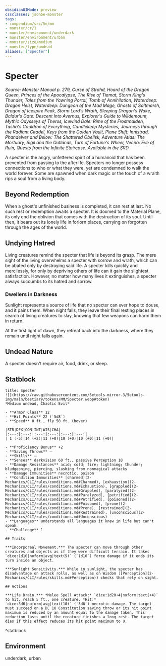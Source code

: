 ```yaml
---
obsidianUIMode: preview
cssclasses: json5e-monster
tags:
- compendium/src/5e/mm
- monster/cr/1
- monster/environment/underdark
- monster/environment/urban
- monster/size/medium
- monster/type/undead
aliases: ["Specter"]
---
```

# Specter
*Source: Monster Manual p. 279, Curse of Strahd, Hoard of the Dragon Queen, Princes of the Apocalypse, The Rise of Tiamat, Storm King's Thunder, Tales from the Yawning Portal, Tomb of Annihilation, Waterdeep: Dragon Heist, Waterdeep: Dungeon of the Mad Mage, Ghosts of Saltmarsh, Dragon of Icespire Peak, Storm Lord's Wrath, Sleeping Dragon's Wake, Baldur's Gate: Descent Into Avernus, Explorer's Guide to Wildemount, Mythic Odysseys of Theros, Icewind Dale: Rime of the Frostmaiden, Tasha's Cauldron of Everything, Candlekeep Mysteries, Journeys through the Radiant Citadel, Keys from the Golden Vault, Plane Shift: Innistrad, Phandelver and Below: The Shattered Obelisk, Adventure Atlas: The Mortuary, Sigil and the Outlands, Turn of Fortune's Wheel, Vecna: Eve of Ruin, Quests from the Infinite Staircase. Available in the <span title='Systems Reference Document (5.1)'>SRD</span>*  

A specter is the angry, unfettered spirit of a humanoid that has been prevented from passing to the afterlife. Specters no longer possess connections to who or what they were, yet are condemned to walk the world forever. Some are spawned when dark magic or the touch of a wraith rips a soul from a living body.

## Beyond Redemption

When a ghost's unfinished business is completed, it can rest at last. No such rest or redemption awaits a specter. It is doomed to the Material Plane, its only end the oblivion that comes with the destruction of its soul. Until then, it bears out its lonely life in forlorn places, carrying on forgotten through the ages of the world.

## Undying Hatred

Living creatures remind the specter that life is beyond its grasp. The mere sight of the living overwhelms a specter with sorrow and wrath, which can be abated only by destroying said life. A specter kills quickly and mercilessly, for only by depriving others of life can it gain the slightest satisfaction. However, no matter how many lives it extinguishes, a specter always succumbs to its hatred and sorrow.

### Dwellers in Darkness

Sunlight represents a source of life that no specter can ever hope to douse, and it pains them. When night falls, they leave their final resting places in search of living creatures to slay, knowing that few weapons can harm them in return.

At the first light of dawn, they retreat back into the darkness, where they remain until night falls again.

## Undead Nature

A specter doesn't require air, food, drink, or sleep.

## Statblock

```ad-statblock
title: Specter
![](https://raw.githubusercontent.com/5etools-mirror-3/5etools-img/main/bestiary/tokens/MM/Specter.webp#token)
*Medium undead, Chaotic Evil*

- **Armor Class** 12
- **Hit Points** 22 (`5d8`)
- **Speed** 0 ft., fly 50 ft. (hover)

|STR|DEX|CON|INT|WIS|CHA|
|:---:|:---:|:---:|:---:|:---:|:---:|
| 1 (-5)|14 (+2)|11 (+0)|10 (+0)|10 (+0)|11 (+0)|

- **Proficiency Bonus** +2
- **Saving Throws** ⏤
- **Skills** ⏤
- **Senses** darkvision 60 ft., passive Perception 10
- **Damage Resistances** acid; cold; fire; lightning; thunder; bludgeoning, piercing, slashing from nonmagical attacks
- **Damage Immunities** necrotic, poison
- **Condition Immunities** [charmed](2-Mechanics/CLI/rules/conditions.md#Charmed), [exhaustion](2-Mechanics/CLI/rules/conditions.md#Exhaustion), [grappled](2-Mechanics/CLI/rules/conditions.md#Grappled), [paralyzed](2-Mechanics/CLI/rules/conditions.md#Paralyzed), [petrified](2-Mechanics/CLI/rules/conditions.md#Petrified), [poisoned](2-Mechanics/CLI/rules/conditions.md#Poisoned), [prone](2-Mechanics/CLI/rules/conditions.md#Prone), [restrained](2-Mechanics/CLI/rules/conditions.md#Restrained), [unconscious](2-Mechanics/CLI/rules/conditions.md#Unconscious)
- **Languages** understands all languages it knew in life but can't speak
- **Challenge** 1

## Traits

***Incorporeal Movement.*** The specter can move through other creatures and objects as if they were difficult terrain. It takes `dice:1d10|noform|avg|text(5)` (`1d10`) force damage if it ends its turn inside an object.

***Sunlight Sensitivity.*** While in sunlight, the specter has disadvantage on attack rolls, as well as on Wisdom ([Perception](2-Mechanics/CLI/rules/skills.md#Perception)) checks that rely on sight.

## Actions

***Life Drain.*** *Melee Spell Attack:* `dice:1d20+4|noform|text(+4)` to hit, reach 5 ft., one creature. *Hit:* `dice:3d6|noform|avg|text(10)` (`3d6`) necrotic damage. The target must succeed on a DC 10 Constitution saving throw or its hit point maximum is reduced by an amount equal to the damage taken. This reduction lasts until the creature finishes a long rest. The target dies if this effect reduces its hit point maximum to 0.
```
^statblock

## Environment

underdark, urban